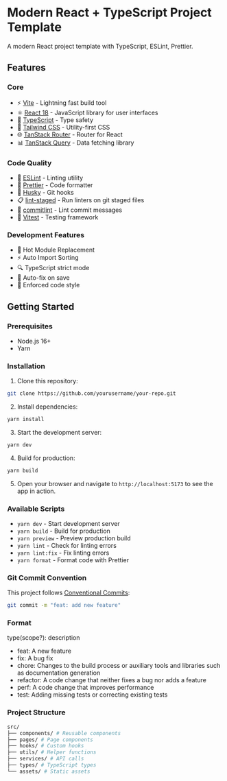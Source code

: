 # Modern React + TypeScript Project Template

A modern React project template with TypeScript, ESLint, Prettier.

## Features

### Core

- ⚡️ [Vite](https://vitejs.dev/) - Lightning fast build tool
- ⚛️ [React 18](https://reactjs.org/) - JavaScript library for user interfaces
- 📘 [TypeScript](https://www.typescriptlang.org/) - Type safety
- 🎨 [Tailwind CSS](https://tailwindcss.com/) - Utility-first CSS
- 🌐 [TanStack Router](https://tanstack.com/router) - Router for React
- 📊 [TanStack Query](https://tanstack.com/query) - Data fetching library

### Code Quality

- 📝 [ESLint](https://eslint.org/) - Linting utility
- 💖 [Prettier](https://prettier.io/) - Code formatter
- 🐶 [Husky](https://typicode.github.io/husky/) - Git hooks
- 📋 [lint-staged](https://github.com/okonet/lint-staged) - Run linters on git staged files
- 📏 [commitlint](https://commitlint.js.org/) - Lint commit messages
- 🧪 [Vitest](https://vitest.dev/) - Testing framework

### Development Features

- 🔄 Hot Module Replacement
- ⚡️ Auto Import Sorting
- 🔍 TypeScript strict mode
- 🧹 Auto-fix on save
- 💪 Enforced code style

## Getting Started

### Prerequisites

- Node.js 16+
- Yarn

### Installation

1. Clone this repository:

```bash
git clone https://github.com/yourusername/your-repo.git
```

2. Install dependencies:

```bash
yarn install
```

3. Start the development server:

```bash
yarn dev
```

4. Build for production:

```bash
yarn build
```

5. Open your browser and navigate to `http://localhost:5173` to see the app in action.

### Available Scripts

- `yarn dev` - Start development server
- `yarn build` - Build for production
- `yarn preview` - Preview production build
- `yarn lint` - Check for linting errors
- `yarn lint:fix` - Fix linting errors
- `yarn format` - Format code with Prettier

### Git Commit Convention

This project follows [Conventional Commits](https://www.conventionalcommits.org/):

```bash
git commit -m "feat: add new feature"
```

### Format

type(scope?): description

- feat: A new feature
- fix: A bug fix
- chore: Changes to the build process or auxiliary tools and libraries such as documentation generation
- refactor: A code change that neither fixes a bug nor adds a feature
- perf: A code change that improves performance
- test: Adding missing tests or correcting existing tests

### Project Structure

```bash
src/
├── components/ # Reusable components
├── pages/ # Page components
├── hooks/ # Custom hooks
├── utils/ # Helper functions
├── services/ # API calls
├── types/ # TypeScript types
└── assets/ # Static assets
```
